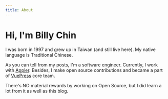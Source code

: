 ```yaml
---
title: About
---
```


<h1 class="beginning"> Hi, I'm Billy Chin</h1>

I was born in 1997 and grew up in Taiwan (and still live here). My native language is Traditional Chinese. 

As you can tell from my posts, I'm a software engineer. Currently, I work with [Appier](https://www.appier.com/). Besides, I make open source contributions and became a part of [VuePress](https://github.com/vuejs/vuepress) core team.

There's NO material rewards by working on Open Source, but I did learn a lot from it as well as this blog.

<GetStarted/>

<style lang="stylus" scoped>
p
  font-size 20px

@media (max-width: $MQMobile)
  .beginning
    margin-top 0 !important
    text-align center
</style>
